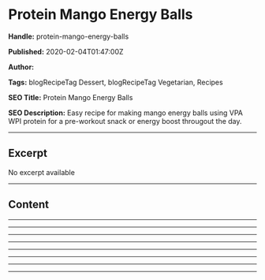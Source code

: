 # Protein Mango Energy Balls

**Handle:** protein-mango-energy-balls

**Published:** 2020-02-04T01:47:00Z

**Author:**  

**Tags:** blogRecipeTag Dessert, blogRecipeTag Vegetarian, Recipes

**SEO Title:** Protein Mango Energy Balls

**SEO Description:** Easy recipe for making mango energy balls using VPA WPI protein for a pre-workout snack or energy boost througout the day.

---

## Excerpt

No excerpt available

---

## Content

---

---

---

---

---

---

---

---


